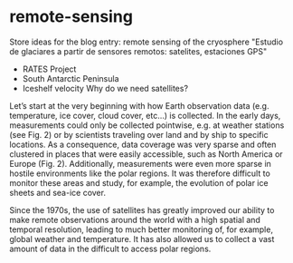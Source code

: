 # remote-sensing
Store ideas for the blog entry: remote sensing of the cryosphere 
"Estudio de glaciares a partir de sensores remotos: satelites, estaciones GPS"
 - RATES Project
 - South Antarctic Peninsula
 - Iceshelf velocity
 Why do we need satellites?

Let’s start at the very beginning with how Earth observation data (e.g. temperature, ice cover, cloud cover, etc…) is collected. In the early days, measurements could only be collected pointwise, e.g. at weather stations (see Fig. 2) or by scientists traveling over land and by ship to specific locations. As a consequence, data coverage was very sparse and often clustered in places that were easily accessible, such as North America or Europe (Fig. 2). Additionally, measurements were even more sparse in hostile environments like the polar regions. It was therefore difficult to monitor these areas and study, for example, the evolution of polar ice sheets and sea-ice cover.

Since the 1970s, the use of satellites has greatly improved our ability to make remote observations around the world with a high spatial and temporal resolution, leading to much better monitoring of, for example, global weather and temperature. It has also allowed us to collect a vast amount of data in the difficult to access polar regions.
